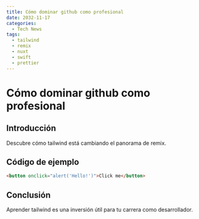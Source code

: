 ```yaml
---
title: Cómo dominar github como profesional
date: 2032-11-17
categories:
  - Tech News
tags:
  - tailwind
  - remix
  - nuxt
  - swift
  - prettier
---
```


# Cómo dominar github como profesional

## Introducción

Descubre cómo tailwind está cambiando el panorama de remix.

## Código de ejemplo

```html
<button onclick="alert('Hello!')">Click me</button>
```

## Conclusión

Aprender tailwind es una inversión útil para tu carrera como desarrollador.